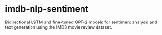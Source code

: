 # imdb-nlp-sentiment
Bidirectional LSTM and fine-tuned GPT-2 models for sentiment analysis and text generation using the IMDB movie review dataset.
